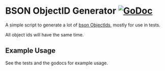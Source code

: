 # BSON ObjectID Generator [![GoDoc](https://godoc.org/github.com/turtlemonvh/bsonidgenerator?status.svg)](https://godoc.org/github.com/turtlemonvh/bsonidgenerator)

A simple script to generate a lot of [bson ObjectIds](https://docs.mongodb.com/manual/reference/method/ObjectId/), mostly for use in tests.

All object ids will have the same time.

## Example Usage

See the tests and the godocs for example usage.


